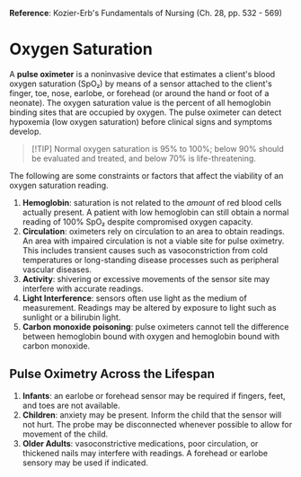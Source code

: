 **Reference**: Kozier-Erb's Fundamentals of Nursing (Ch. 28, pp. 532 - 569)

# Oxygen Saturation
A **pulse oximeter** is a noninvasive device that estimates a client's blood oxygen saturation (SpO₂) by means of a sensor attached to the client's finger, toe, nose, earlobe, or forehead (or around the hand or foot of a neonate). The oxygen saturation value is the percent of all hemoglobin binding sites that are occupied by oxygen. The pulse oximeter can detect hypoxemia (low oxygen saturation) before clinical signs and symptoms develop.

>[!TIP] Normal oxygen saturation is 95% to 100%; below 90% should be evaluated and treated, and below 70% is life-threatening.

The following are some constraints or factors that affect the viability of an oxygen saturation reading.
1. **Hemoglobin**: saturation is not related to the *amount* of red blood cells actually present. A patient with low hemoglobin can still obtain a normal reading of 100% SpO₂ despite compromised oxygen capacity.
2. **Circulation**: oximeters rely on circulation to an area to obtain readings. An area with impaired circulation is not a viable site for pulse oximetry. This includes transient causes such as vasoconstriction from cold temperatures or long-standing disease processes such as peripheral vascular diseases.
3. **Activity**: shivering or excessive movements of the sensor site may interfere with accurate readings.
4. **Light Interference**: sensors often use light as the medium of measurement. Readings may be altered by exposure to light such as sunlight or a bilirubin light.
5. **Carbon monoxide poisoning**: pulse oximeters cannot tell the difference between hemoglobin bound with oxygen and hemoglobin bound with carbon monoxide.
## Pulse Oximetry Across the Lifespan
1. **Infants**: an earlobe or forehead sensor may be required if fingers, feet, and toes are not available.
2. **Children**: anxiety may be present. Inform the child that the sensor will not hurt. The probe may be disconnected whenever possible to allow for movement of the child.
3. **Older Adults**: vasoconstrictive medications, poor circulation, or thickened nails may interfere with readings. A forehead or earlobe sensory may be used if indicated.